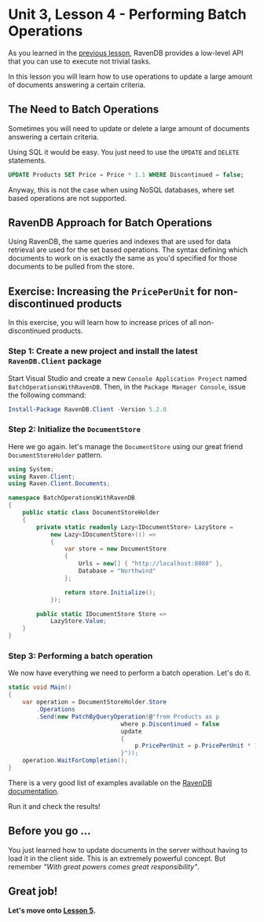 # Unit 3, Lesson 4 - Performing Batch Operations

As you learned in the [previous lesson](../lesson3/README.md), RavenDB
provides a low-level API that you can use to execute not trivial tasks.

In this lesson you will learn how to use operations to update 
a large amount of documents answering a certain criteria.

## The Need to Batch Operations

Sometimes you will need to update or delete a large amount of documents
answering a certain criteria.

Using SQL it would be easy. You just need to use the `UPDATE` and `DELETE`
statements.

```sql
UPDATE Products SET Price = Price * 1.1 WHERE Discontinued = false;
```

Anyway, this is not the case when using NoSQL databases, where set
based operations are not supported.

## RavenDB Approach for Batch Operations

Using RavenDB, the same queries and indexes that are used for data retrieval 
are used for the set based operations. The syntax defining which documents to
work on is exactly the same as you'd specified for those documents to be pulled 
from the store.

## Exercise: Increasing the `PricePerUnit` for non-discontinued products

In this exercise, you will learn how to increase prices of all
non-discontinued products.

### Step 1: Create a new project and install the latest `RavenDB.Client` package

Start Visual Studio and create a new `Console Application Project` named
`BatchOperationsWithRavenDB`. Then, in the `Package Manager Console`, issue the following
command:

```powershell
Install-Package RavenDB.Client -Version 5.2.0
```

### Step 2: Initialize the `DocumentStore`

Here we go again. let's manage the `DocumentStore` using our great friend `DocumentStoreHolder` pattern.  

````csharp
using System;
using Raven.Client;
using Raven.Client.Documents;

namespace BatchOperationsWithRavenDB
{
    public static class DocumentStoreHolder
    {
        private static readonly Lazy<IDocumentStore> LazyStore =
            new Lazy<IDocumentStore>(() =>
            {
                var store = new DocumentStore
                {
                    Urls = new[] { "http://localhost:8080" },
                    Database = "Northwind"
                };

                return store.Initialize();
            });

        public static IDocumentStore Store =>
            LazyStore.Value;
    }
}
````

### Step 3: Performing a batch operation

We now have everything we need to perform a batch operation. Let's do it.

```csharp
static void Main()
{
    var operation = DocumentStoreHolder.Store
        .Operations
        .Send(new PatchByQueryOperation(@"from Products as p
                                where p.Discontinued = false
                                update
                                {
                                    p.PricePerUnit = p.PricePerUnit * 1.1
                                }"));
    operation.WaitForCompletion();
}
```

There is a very good list of examples available on the [RavenDB documentation](https://ravendb.net/docs/article-page/4.0/csharp/client-api/operations/patching/set-based). 


Run it and check the results!

## Before you go ...

You just learned how to update documents in the server without having to load
it in the client side. This is an extremely powerful concept. But remember
*"With great powers comes great responsibility"*.

## Great job! 

**Let's move onto [Lesson 5](../lesson5/README.md).**
